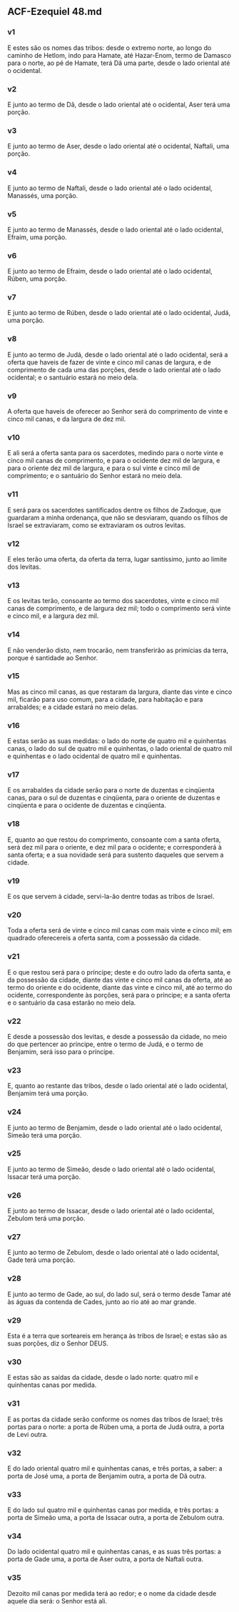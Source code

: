 ## ACF-Ezequiel 48.md
### v1
 E estes são os nomes das tribos: desde o extremo norte, ao longo do caminho de Hetlom, indo para Hamate, até Hazar-Enom, termo de Damasco para o norte, ao pé de Hamate, terá Dã uma parte, desde o lado oriental até o ocidental.
### v2
 E junto ao termo de Dã, desde o lado oriental até o ocidental, Aser terá uma porção.
### v3
 E junto ao termo de Aser, desde o lado oriental até o ocidental, Naftali, uma porção.
### v4
 E junto ao termo de Naftali, desde o lado oriental até o lado ocidental, Manassés, uma porção.
### v5
 E junto ao termo de Manassés, desde o lado oriental até o lado ocidental, Efraim, uma porção.
### v6
 E junto ao termo de Efraim, desde o lado oriental até o lado ocidental, Rúben, uma porção.
### v7
 E junto ao termo de Rúben, desde o lado oriental até o lado ocidental, Judá, uma porção.
### v8
 E junto ao termo de Judá, desde o lado oriental até o lado ocidental, será a oferta que haveis de fazer de vinte e cinco mil canas de largura, e de comprimento de cada uma das porções, desde o lado oriental até o lado ocidental; e o santuário estará no meio dela.
### v9
 A oferta que haveis de oferecer ao Senhor será do comprimento de vinte e cinco mil canas, e da largura de dez mil.
### v10
 E ali será a oferta santa para os sacerdotes, medindo para o norte vinte e cinco mil canas de comprimento, e para o ocidente dez mil de largura, e para o oriente dez mil de largura, e para o sul vinte e cinco mil de comprimento; e o santuário do Senhor estará no meio dela.
### v11
 E será para os sacerdotes santificados dentre os filhos de Zadoque, que guardaram a minha ordenança, que não se desviaram, quando os filhos de Israel se extraviaram, como se extraviaram os outros levitas.
### v12
 E eles terão uma oferta, da oferta da terra, lugar santíssimo, junto ao limite dos levitas.
### v13
 E os levitas terão, consoante ao termo dos sacerdotes, vinte e cinco mil canas de comprimento, e de largura dez mil; todo o comprimento será vinte e cinco mil, e a largura dez mil.
### v14
 E não venderão disto, nem trocarão, nem transferirão as primícias da terra, porque é santidade ao Senhor.
### v15
 Mas as cinco mil canas, as que restaram da largura, diante das vinte e cinco mil, ficarão para uso comum, para a cidade, para habitação e para arrabaldes; e a cidade estará no meio delas.
### v16
 E estas serão as suas medidas: o lado do norte de quatro mil e quinhentas canas, o lado do sul de quatro mil e quinhentas, o lado oriental de quatro mil e quinhentas e o lado ocidental de quatro mil e quinhentas.
### v17
 E os arrabaldes da cidade serão para o norte de duzentas e cinqüenta canas, para o sul de duzentas e cinqüenta, para o oriente de duzentas e cinqüenta e para o ocidente de duzentas e cinqüenta.
### v18
 E, quanto ao que restou do comprimento, consoante com a santa oferta, será dez mil para o oriente, e dez mil para o ocidente; e corresponderá à santa oferta; e a sua novidade será para sustento daqueles que servem a cidade.
### v19
 E os que servem à cidade, servi-la-ão dentre todas as tribos de Israel.
### v20
 Toda a oferta será de vinte e cinco mil canas com mais vinte e cinco mil; em quadrado oferecereis a oferta santa, com a possessão da cidade.
### v21
 E o que restou será para o príncipe; deste e do outro lado da oferta santa, e da possessão da cidade, diante das vinte e cinco mil canas da oferta, até ao termo do oriente e do ocidente, diante das vinte e cinco mil, até ao termo do ocidente, correspondente às porções, será para o príncipe; e a santa oferta e o santuário da casa estarão no meio dela.
### v22
 E desde a possessão dos levitas, e desde a possessão da cidade, no meio do que pertencer ao príncipe, entre o termo de Judá, e o termo de Benjamim, será isso para o príncipe.
### v23
 E, quanto ao restante das tribos, desde o lado oriental até o lado ocidental, Benjamim terá uma porção.
### v24
 E junto ao termo de Benjamim, desde o lado oriental até o lado ocidental, Simeão terá uma porção.
### v25
 E junto ao termo de Simeão, desde o lado oriental até o lado ocidental, Issacar terá uma porção.
### v26
 E junto ao termo de Issacar, desde o lado oriental até o lado ocidental, Zebulom terá uma porção.
### v27
 E junto ao termo de Zebulom, desde o lado oriental até o lado ocidental, Gade terá uma porção.
### v28
 E junto ao termo de Gade, ao sul, do lado sul, será o termo desde Tamar até às águas da contenda de Cades, junto ao rio até ao mar grande.
### v29
 Esta é a terra que sorteareis em herança às tribos de Israel; e estas são as suas porções, diz o Senhor DEUS.
### v30
 E estas são as saídas da cidade, desde o lado norte: quatro mil e quinhentas canas por medida.
### v31
 E as portas da cidade serão conforme os nomes das tribos de Israel; três portas para o norte: a porta de Rúben uma, a porta de Judá outra, a porta de Levi outra.
### v32
 E do lado oriental quatro mil e quinhentas canas, e três portas, a saber: a porta de José uma, a porta de Benjamim outra, a porta de Dã outra.
### v33
 E do lado sul quatro mil e quinhentas canas por medida, e três portas: a porta de Simeão uma, a porta de Issacar outra, a porta de Zebulom outra.
### v34
 Do lado ocidental quatro mil e quinhentas canas, e as suas três portas: a porta de Gade uma, a porta de Aser outra, a porta de Naftali outra.
### v35
 Dezoito mil canas por medida terá ao redor; e o nome da cidade desde aquele dia será: o Senhor está ali.
